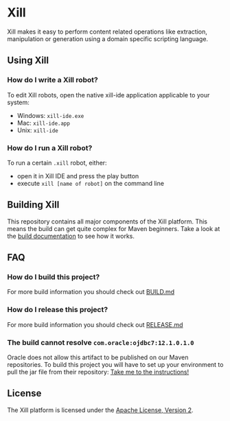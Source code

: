 Xill
====

Xill makes it easy to perform content related operations like extraction,
manipulation or generation using a domain specific scripting language.

Using Xill
----------

### How do I write a Xill robot?

To edit Xill robots, open the native xill-ide application applicable to your
system:

* Windows: `xill-ide.exe`
* Mac: `xill-ide.app`
* Unix: `xill-ide`

### How do I run a Xill robot?

To run a certain `.xill` robot, either:

* open it in Xill IDE and press the play button
* execute `xill [name of robot]` on the command line

Building Xill
-------------
This repository contains all major components of the Xill platform. This
means the build can get quite complex for Maven beginners.
Take a look at the [build documentation](BUILD.md) to see how it works.

FAQ
---

### How do I build this project?

For more build information you should check out [BUILD.md](BUILD.md)

### How do I release this project?

For more build information you should check out [RELEASE.md](RELEASE.md)

### The build cannot resolve `com.oracle:ojdbc7:12.1.0.1.0`

Oracle does not allow this artifact to be published on our Maven repositories.
To build this project you will have to set up your environment to pull the
jar file from their repository: [Take me to the instructions!](http://docs.oracle.com/middleware/1213/core/MAVEN/config_maven_repo.htm#MAVEN9017)

License
-------
The Xill platform is licensed under the [Apache License, Version 2](LICENSE).


